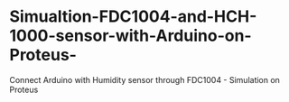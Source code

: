 # Simualtion-FDC1004-and-HCH-1000-sensor-with-Arduino-on-Proteus-
Connect Arduino with Humidity sensor through FDC1004 - Simulation on Proteus  
